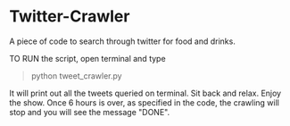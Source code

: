 # Twitter-Crawler
A piece of code to search through twitter for food and drinks.  

TO RUN the script, open terminal and type 
> python tweet_crawler.py

It will print out all the tweets queried on terminal.  Sit back and relax.  Enjoy the show.  Once 6 hours is over, 
as specified in the code, the crawling will stop and you will see the message "DONE".

